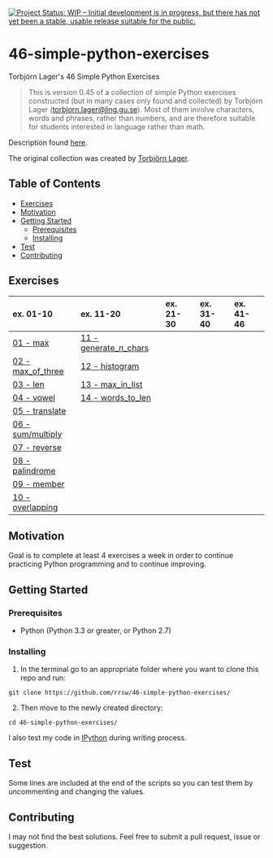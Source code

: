 [![Project Status: WIP – Initial development is in progress, but there has not yet been a stable, usable release suitable for the public.](https://www.repostatus.org/badges/latest/wip.svg)](https://www.repostatus.org/#wip)

# 46-simple-python-exercises

Torbjörn Lager's 46 Simple Python Exercises

>This is version 0.45 of a collection of simple Python exercises constructed (but in many cases only found and collected) by Torbjörn Lager (torbjorn.lager@ling.gu.se). Most of them involve characters, words and phrases, rather than numbers, and are therefore suitable for students interested in language rather than math.

Description found [here](http://easyprog99.blogspot.com/2017/02/46-simple-python-exercises.html).

The original collection was created by [Torbjörn Lager](https://www.gu.se/english/about_the_university/staff/?languageId=100001&userId=xlagto).

## Table of Contents

- [Exercises](#exercises)
- [Motivation](#motivation)
- [Getting Started](#getting-started)
	- [Prerequisites](#prerequisites)
	- [Installing](#installing)
- [Test](#test)
- [Contributing](#contributing)

## Exercises

| ex. 01-10 | ex. 11-20 | ex. 21-30 | ex. 31-40 | ex. 41-46 |
| :--- | :--- | :--- | :--- | :--- |
| [01 - max](ex01.py) | [11 - generate_n_chars](ex11.py) |  |  |  |
| [02 - max_of_three](ex02.py) | [12 - histogram](ex12.py) |  |  |  |
| [03 - len](ex03.py) | [13 - max_in_list](ex13.py) |  |  |  |
| [04 - vowel](ex04.py) | [14 - words_to_len](ex14.py) |  |  |  |
| [05 - translate](ex05.py) |  |  |  |  |
| [06 - sum/multiply](ex06.py) |  |  |  |  |
| [07 - reverse](ex07.py) |  |  |  |  |
| [08 - palindrome](ex08.py) |  |  |  |  |
| [09 - member](ex09.py) |  |  |  |  |
| [10 - overlapping](ex10.py) |  |  |  |  |

## Motivation

Goal is to complete at least 4 exercises a week in order to continue practicing Python programming and to continue improving.


## Getting Started

### Prerequisites

* Python (Python 3.3 or greater, or Python 2.7)

### Installing


1. In the terminal go to an appropriate folder where you want to clone this repo and run:
```
git clone https://github.com/rrsw/46-simple-python-exercises/
```

2. Then move to the newly created directory:
```
cd 46-simple-python-exercises/
```

I also test my code in [IPython](https://ipython.org/install.html) during writing process.

## Test

Some lines are included at the end of the scripts so you can test them by uncommenting and changing the values.

## Contributing

I may not find the best solutions. Feel free to submit a pull request, issue or suggestion.
